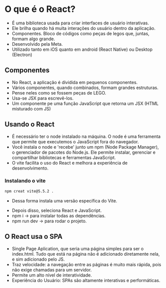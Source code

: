 # O que é o React?

- É uma biblioteca usada para criar interfaces de usuário interativas.
- Ele brilha quando há muita interações do usuário dentro da aplicação.
- Componentes. Bloco de códigos como peças de legos que, juntas, formam algo grande.
- Desenvolvido pela Meta.
- Utilizado tanto em iOS quanto em android (React Native) ou Desktop (Electron)

## Componentes

- No React, a aplicação é dividida em pequenos componentes.
- Vários componentes, quando combinados, formam grandes estruturas.
- Pense neles como se fossem peças de LEGO.
- Usa-se JSX para escrevê-los.
- Um componente pe uma função JavaScript que retorna um JSX (HTML misturado com JS)

## Usando o React

- É necessário ter o node instalado na máquina. O node é uma ferramenta que permite que executemos o JavaScript fora do navegador.
- Você instala o node e 'recebe' junto um npm (Node Package Manager), o gerenciador de pacotes do Node.js. Ele permite instalar, gerenciar e compartilhar bibliotecas e ferramentas JavaScript.
- O vite facilita o uso do React e melhora a experiência de desenvolvimento.

### Instalando o vite

```bash
npm creat vite@5.5.2 .
```

- Dessa forma instala uma versão específica do Vite.

* Depois disso, seleciona React e JavaScript.
* npm i -> para instalar todas as dependências.
* npm run dev -> para rodar o projeto.

## O React usa o SPA

- Single Page Aplication, que seria uma página simples para ser o index.html. Tudo que está na página não é adicionado diretamente nela, e sim adicionado pelo JS.
- Traz velocidade: a navegação entre as páginas é muito mais rápida, pois não exige chamadas para um servidor.
- Permite um alto nível de interatividade.
- Experiência do Usuário: SPAs são altamente interativas e performáticas.
